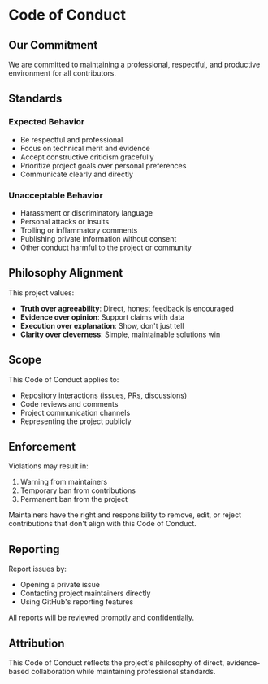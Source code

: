 # Code of Conduct

## Our Commitment

We are committed to maintaining a professional, respectful, and productive environment for all contributors.

## Standards

### Expected Behavior

- Be respectful and professional
- Focus on technical merit and evidence
- Accept constructive criticism gracefully
- Prioritize project goals over personal preferences
- Communicate clearly and directly

### Unacceptable Behavior

- Harassment or discriminatory language
- Personal attacks or insults
- Trolling or inflammatory comments
- Publishing private information without consent
- Other conduct harmful to the project or community

## Philosophy Alignment

This project values:

- **Truth over agreeability**: Direct, honest feedback is encouraged
- **Evidence over opinion**: Support claims with data
- **Execution over explanation**: Show, don't just tell
- **Clarity over cleverness**: Simple, maintainable solutions win

## Scope

This Code of Conduct applies to:

- Repository interactions (issues, PRs, discussions)
- Code reviews and comments
- Project communication channels
- Representing the project publicly

## Enforcement

Violations may result in:

1. Warning from maintainers
2. Temporary ban from contributions
3. Permanent ban from the project

Maintainers have the right and responsibility to remove, edit, or reject contributions that don't align with this Code of Conduct.

## Reporting

Report issues by:

- Opening a private issue
- Contacting project maintainers directly
- Using GitHub's reporting features

All reports will be reviewed promptly and confidentially.

## Attribution

This Code of Conduct reflects the project's philosophy of direct, evidence-based collaboration while maintaining professional standards.
